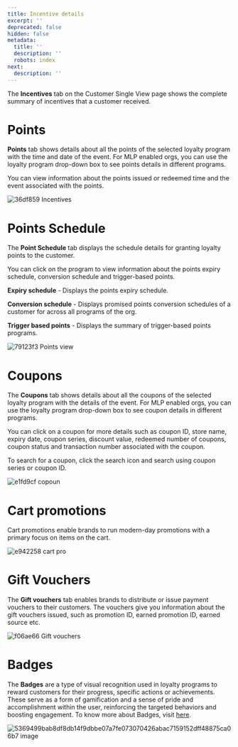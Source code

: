 ```yaml
---
title: Incentive details
excerpt: ''
deprecated: false
hidden: false
metadata:
  title: ''
  description: ''
  robots: index
next:
  description: ''
---
```

The **Incentives** tab on the Customer Single View page shows the complete summary of <Glossary>incentives</Glossary> that a customer received.

# Points

**Points** tab shows details about all the <Glossary>points</Glossary> of the selected loyalty program with the time and date of the event. For <Glossary>MLP</Glossary> enabled orgs, you can use the loyalty program drop-down box to see points details in different programs. 

You can view information about the points issued or redeemed time and the event associated with the points. 

![36df859 Incentives](https://files.readme.io/36df859-Incentives.png)

# Points Schedule

The **Point Schedule** tab displays the schedule details for granting loyalty points to the customer. 

You can click on the program to view information about the points expiry schedule, conversion schedule and trigger-based points.  

**Expiry schedule** - Displays the points expiry schedule. 

**Conversion schedule** - Displays promised points conversion schedules of a customer for across all programs of the org.

**Trigger based points** - Displays the summary of trigger-based points programs.

![79123f3 Points view](https://files.readme.io/79123f3-Points_view.png)

# Coupons

The **Coupons** tab shows details about all the <Glossary>coupon</Glossary>s of the selected loyalty program with the details of the event. For <Glossary>MLP</Glossary> enabled orgs, you can use the loyalty program drop-down box to see coupon details in different programs. 

You can click on a coupon for more details such as coupon ID, store name, expiry date, coupon series, discount value, redeemed number of coupons, coupon status and transaction number associated with the coupon. 

To search for a coupon, click the search icon and search using coupon series or coupon ID. 

![e1fd9cf copoun](https://files.readme.io/e1fd9cf-copoun.png)

# Cart promotions

Cart promotions enable brands to run modern-day promotions with a primary focus on items on the cart. 

![e942258 cart pro](https://files.readme.io/e942258-cart_pro.png)

# Gift Vouchers

The **Gift vouchers** tab enables brands to distribute or issue payment vouchers to their customers. The vouchers give you information about the gift vouchers issued, such as promotion ID, earned promotion ID, earned source etc.

![f06ae66 Gift vouchers](https://files.readme.io/f06ae66-Gift_vouchers.png)

# Badges

The **Badges** are a type of visual recognition used in loyalty programs to reward customers for their progress, specific actions or achievements. These serve as a form of gamification and a sense of pride and accomplishment within the user, reinforcing the targeted behaviors and boosting engagement. To know more about Badges, visit [here](https://docs.capillarytech.com/docs/introduction-to-badges).

![5369499bab8df8db14f9dbbe07a7fe073070426abac7159152dff48875ca06b7 image](https://files.readme.io/5369499bab8df8db14f9dbbe07a7fe073070426abac7159152dff48875ca06b7-image.png)

